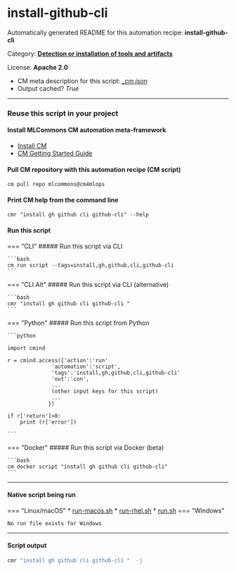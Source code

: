 # install-github-cli
Automatically generated README for this automation recipe: **install-github-cli**

Category: **[Detection or installation of tools and artifacts](..)**

License: **Apache 2.0**


* CM meta description for this script: *[_cm.json](https://github.com/mlcommons/cm4mlops/tree/main/script/install-github-cli/_cm.json)*
* Output cached? *True*

---
### Reuse this script in your project

#### Install MLCommons CM automation meta-framework

* [Install CM](https://docs.mlcommons.org/ck/install)
* [CM Getting Started Guide](https://docs.mlcommons.org/ck/getting-started/)

#### Pull CM repository with this automation recipe (CM script)

```cm pull repo mlcommons@cm4mlops```

#### Print CM help from the command line

````cmr "install gh github cli github-cli" --help````

#### Run this script

=== "CLI"
    ##### Run this script via CLI

    ```bash
    cm run script --tags=install,gh,github,cli,github-cli 
    ```
=== "CLI Alt"
    ##### Run this script via CLI (alternative)


    ```bash
    cmr "install gh github cli github-cli " 
    ```

=== "Python"
    ##### Run this script from Python


    ```python

    import cmind

    r = cmind.access({'action':'run'
                  'automation':'script',
                  'tags':'install,gh,github,cli,github-cli'
                  'out':'con',
                  ...
                  (other input keys for this script)
                  ...
                 })

    if r['return']>0:
        print (r['error'])

    ```


=== "Docker"
    ##### Run this script via Docker (beta)

    ```bash
    cm docker script "install gh github cli github-cli" 
    ```
___


#### Native script being run
=== "Linux/macOS"
     * [run-macos.sh](https://github.com/mlcommons/cm4mlops/tree/main/script/install-github-cli/run-macos.sh)
     * [run-rhel.sh](https://github.com/mlcommons/cm4mlops/tree/main/script/install-github-cli/run-rhel.sh)
     * [run.sh](https://github.com/mlcommons/cm4mlops/tree/main/script/install-github-cli/run.sh)
=== "Windows"

    No run file exists for Windows
___
#### Script output
```bash
cmr "install gh github cli github-cli "  -j
```